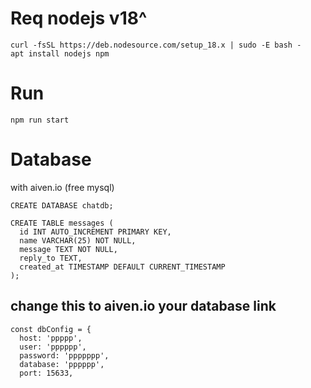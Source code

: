 # Req nodejs v18^
```
curl -fsSL https://deb.nodesource.com/setup_18.x | sudo -E bash -
apt install nodejs npm
```

# Run
```
npm run start
```
# Database 

with aiven.io (free mysql)
```
CREATE DATABASE chatdb;

CREATE TABLE messages (
  id INT AUTO_INCREMENT PRIMARY KEY,
  name VARCHAR(25) NOT NULL,
  message TEXT NOT NULL,
  reply_to TEXT,
  created_at TIMESTAMP DEFAULT CURRENT_TIMESTAMP
);
```

## change this to aiven.io your database link

```
const dbConfig = {
  host: 'ppppp',
  user: 'pppppp',
  password: 'ppppppp',
  database: 'pppppp',
  port: 15633,
```
